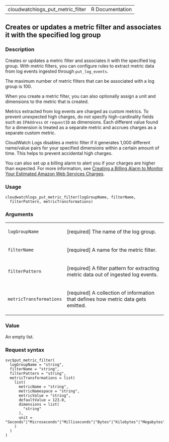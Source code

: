 <table style="width: 100%;">
<tbody>
<tr class="odd">
<td>cloudwatchlogs_put_metric_filter</td>
<td style="text-align: right;">R Documentation</td>
</tr>
</tbody>
</table>

## Creates or updates a metric filter and associates it with the specified log group

### Description

Creates or updates a metric filter and associates it with the specified
log group. With metric filters, you can configure rules to extract
metric data from log events ingested through `put_log_events`.

The maximum number of metric filters that can be associated with a log
group is 100.

When you create a metric filter, you can also optionally assign a unit
and dimensions to the metric that is created.

Metrics extracted from log events are charged as custom metrics. To
prevent unexpected high charges, do not specify high-cardinality fields
such as `IPAddress` or `requestID` as dimensions. Each different value
found for a dimension is treated as a separate metric and accrues
charges as a separate custom metric.

CloudWatch Logs disables a metric filter if it generates 1,000 different
name/value pairs for your specified dimensions within a certain amount
of time. This helps to prevent accidental high charges.

You can also set up a billing alarm to alert you if your charges are
higher than expected. For more information, see [Creating a Billing
Alarm to Monitor Your Estimated Amazon Web Services
Charges](https://docs.aws.amazon.com/AmazonCloudWatch/latest/monitoring/monitor_estimated_charges_with_cloudwatch.html).

### Usage

    cloudwatchlogs_put_metric_filter(logGroupName, filterName,
      filterPattern, metricTransformations)

### Arguments

<table>
<colgroup>
<col style="width: 35%" />
<col style="width: 65%" />
</colgroup>
<tbody>
<tr class="odd">
<td><code
id="cloudwatchlogs_put_metric_filter_:_logGroupName">logGroupName</code></td>
<td><p>[required] The name of the log group.</p></td>
</tr>
<tr class="even">
<td><code
id="cloudwatchlogs_put_metric_filter_:_filterName">filterName</code></td>
<td><p>[required] A name for the metric filter.</p></td>
</tr>
<tr class="odd">
<td><code
id="cloudwatchlogs_put_metric_filter_:_filterPattern">filterPattern</code></td>
<td><p>[required] A filter pattern for extracting metric data out of
ingested log events.</p></td>
</tr>
<tr class="even">
<td><code
id="cloudwatchlogs_put_metric_filter_:_metricTransformations">metricTransformations</code></td>
<td><p>[required] A collection of information that defines how metric
data gets emitted.</p></td>
</tr>
</tbody>
</table>

### Value

An empty list.

### Request syntax

    svc$put_metric_filter(
      logGroupName = "string",
      filterName = "string",
      filterPattern = "string",
      metricTransformations = list(
        list(
          metricName = "string",
          metricNamespace = "string",
          metricValue = "string",
          defaultValue = 123.0,
          dimensions = list(
            "string"
          ),
          unit = "Seconds"|"Microseconds"|"Milliseconds"|"Bytes"|"Kilobytes"|"Megabytes"|"Gigabytes"|"Terabytes"|"Bits"|"Kilobits"|"Megabits"|"Gigabits"|"Terabits"|"Percent"|"Count"|"Bytes/Second"|"Kilobytes/Second"|"Megabytes/Second"|"Gigabytes/Second"|"Terabytes/Second"|"Bits/Second"|"Kilobits/Second"|"Megabits/Second"|"Gigabits/Second"|"Terabits/Second"|"Count/Second"|"None"
        )
      )
    )
